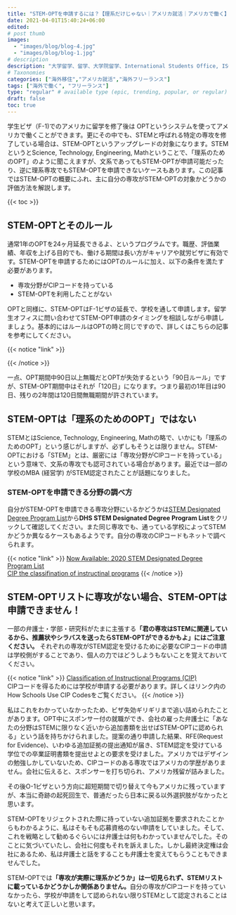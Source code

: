 ```yaml
---
title: "STEM-OPTを申請するには？【理系だけじゃない｜アメリカ就活｜アメリカで働く】"
date: 2021-04-01T15:40:24+06:00
edited: 
# post thumb
images:
  - "images/blog/blog-4.jpg"
  - "images/blog/blog-1.jpg"
# description
description: "大学留学、留学、大学院留学、International Students Office, ISO, 留学生課、留学生オフィス"
# Taxonomies
categories: ["海外移住","アメリカ就活","海外フリーランス"]
tags: ["海外で働く", "フリーランス"]
type: "regular" # available type (epic, trending, popular, or regular)
draft: false
toc: true
---
```


学生ビザ（F-1)でのアメリカに留学を修了後は OPTというシステムを使ってアメリカで働くことができます。更にその中でも、STEMと呼ばれる特定の専攻を修了している場合は、STEM-OPTというアップグレードの対象になります。STEMというとScience, Technology, Engineering, Mathということで、「理系のためのOPT」のように聞こえますが、文系であってもSTEM-OPTが申請可能だったり、逆に理系専攻でもSTEM-OPTを申請できないケースもあります。この記事ではSTEM-OPTの概要にふれ、主に自分の専攻がSTEM-OPTの対象かどうかの評価方法を解説します。

{{< toc >}}

## STEM-OPTとそのルール
通常1年のOPTを24ヶ月延長できるよ、というプログラムです。職歴、評価業績、年収を上げる目的でも、働ける期間は長い方がキャリアや就労ビザに有効です。STEM-OPTを申請するためにはOPTのルールに加え、以下の条件を満たす必要があります。
* 専攻分野がCIPコードを持っている
* STEM-OPTを利用したことがない

OPTと同様に、STEM-OPTはF-1ビザの延長で、学校を通して申請します。留学生オフィスに問い合わせてSTEM-OPT申請のタイミングを相談しながら申請しましょう。基本的にはルールはOPTの時と同じですので、詳しくはこちらの記事を参考にしてください。

{{< notice "link" >}}

{{< /notice >}}

一点、OPT期間中90日以上無職だとOPTが失効するという「90日ルール」ですが、STEM-OPT期間中はそれが「120日」になります。つまり最初の1年目は90日、残りの2年間は120日間無職期間が許されています。

## STEM-OPTは「理系のためのOPT」ではない
STEMとはScience, Technology, Engineering, Mathの略で、いかにも「理系のためのOPT」という感じがしますが、必ずしもそうとは限りません。STEM-OPTにおける「STEM」とは、厳密には「専攻分野がCIPコードを持っている」という意味で、文系の専攻でも認可されている場合があります。最近では一部の学校のMBA (経営学) がSTEM認定されたことが話題になりました。

### STEM-OPTを申請できる分野の調べ方
自分がSTEM-OPTを申請できる専攻分野にいるかどうかは<a href="https://studyinthestates.dhs.gov/2021/02/now-available-2020-stem-designated-degree-program-list"><u>STEM Designated Degree Program List</u></a>から**DHS STEM Designated Degree Program List**をクリックして確認してください。また同じ専攻でも、通っている学校によってSTEMかどうか異なるケースもあるようです。自分の専攻のCIPコードもネットで調べられます。

{{< notice "link" >}}
<a href="https://studyinthestates.dhs.gov/2021/02/now-available-2020-stem-designated-degree-program-list" target="blank"><u>Now Available: 2020 STEM Designated Degree Program List</u></a><br>
  <a href="https://nces.ed.gov/ipeds/cipcode/default.aspx?y=56" target="blank"><u>CIP the classifination of instructinal programs</u></a>
{{< /notice >}}


## STEM-OPTリストに専攻がない場合、STEM-OPTは申請できません！
一部の弁護士・学部・研究科がたまに主張する<span class="keiko-red">**「君の専攻はSTEMに関連しているから、推薦状やシラバスを送ったらSTEM-OPTができるかもよ」にはご注意ください。**</span> それぞれの専攻がSTEM認定を受けるために必要なCIPコードの申請は学校側がすることであり、個人の力ではどうしようもないことを覚えておいてください。

{{< notice "link" >}}
  <a href="https://studyinthestates.dhs.gov/sevis-help-hub/student-records/classification-of-instructional-programs/classification-of" target="blank"><u>Classification of Instructional Programs (CIP)</u></a><br>
  CIPコードを得るためには学校が申請する必要があります。詳しくはリンク内のHow Schools Use CIP Codesをご覧ください。
{{< /notice >}}

私はこれをわかっていなかったため、ビザ失効ギリギリまで追い詰められたことがあります。OPT中にスポンサー付の就職ができ、会社の雇った弁護士に「あなたの分野はSTEMに限りなく近いから追加書類を出せばSTEM-OPTに認められる」という話を持ちかけられました。提案の通り申請した結果、RFE(Request for Evidence)、いわゆる追加証拠の提出通知が届き、STEM認定を受けている学位での卒業証明書類を提出せよとの要求を受けました。アメリカではデザインの勉強しかしていないため、CIPコードのある専攻ではアメリカの学歴がありません。会社に伝えると、スポンサーを打ち切られ、アメリカ残留が詰みました。

その後O-1ビザという方向に超短期間で切り替えて今もアメリカに残っていますが、本当に奇跡の起死回生で、普通だったら日本に戻る以外選択肢がなかったと思います。

STEM-OPTをリジェクトされた際に持っていない追加証拠を要求されたことからもわかるように、私はそもそも応募資格のない申請をしていました。そして、これを戦略として勧めるぐらいには弁護士は何もわかっていませんでした。そのことに気づいていたし、会社に何度もそれを訴えました。しかし最終決定権は会社にあるため、私は弁護士と話をすることも弁護士を変えてもらうこともできませんでした。

STEM-OPTでは<span class="keiko-red">**「専攻が実際に理系かどうか」は一切見られず、STEMリストに載っているかどうかしか関係ありません。**</span>自分の専攻がCIPコードを持っていなかったら、学校が申請をして認められない限りSTEMとして認定されることはないと考えて正しいと思います。